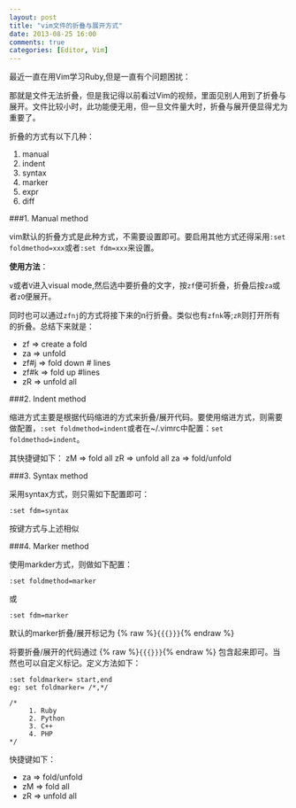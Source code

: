 ```yaml
---
layout: post
title: "vim文件的折叠与展开方式"
date: 2013-08-25 16:00
comments: true
categories: [Editor, Vim]
---
```

最近一直在用Vim学习Ruby,但是一直有个问题困扰：

那就是文件无法折叠，但是我记得以前看过Vim的视频，里面见别人用到了折叠与展开。文件比较小时，此功能便无用，但一旦文件量大时，折叠与展开便显得尤为重要了。

折叠的方式有以下几种：

1. manual
2. indent
3. syntax
4. marker
5. expr
6. diff

###1. Manual method

vim默认的折叠方式是此种方式，不需要设置即可。要启用其他方式还得采用`:set foldmethod=xxx`或者`:set fdm=xxx`来设置。

**使用方法**：

`v`或者`V`进入visual mode,然后选中要折叠的文字，按`zf`便可折叠，折叠后按`za`或者`zO`便展开。

同时也可以通过`zfnj`的方式将接下来的n行折叠。类似也有`zfnk`等;`zR`则打开所有的折叠。总结下来就是：

- zf		=> create a fold
- za		=> unfold
- zf#j 	=> fold down # lines
- zf#k  => fold up #lines
- zR		=> unfold all

###2. Indent method

缩进方式主要是根据代码缩进的方式来折叠/展开代码。要使用缩进方式，则需要做配置，`:set foldmethod=indent`或者在~/.vimrc中配置：`set foldmethod=indent`。

其快捷键如下：
zM		=> fold all
zR		=> unfold all
za		=> fold/unfold

###3. Syntax method

采用syntax方式，则只需如下配置即可：

	:set fdm=syntax

按键方式与上述相似
	
###4. Marker method
 
 使用markder方式，则做如下配置：

	:set foldmethod=marker

 或
 	
	:set fdm=marker
 
默认的marker折叠/展开标记为 {% raw %}`{{{}}}`{% endraw %}

将要折叠/展开的代码通过 {% raw %}`{{{}}}`{% endraw %}  包含起来即可。当然也可以自定义标记。定义方法如下：

	:set foldmarker= start,end
	eg: set foldmarker= /*,*/

	/*
		 1. Ruby
		 2. Python
		 3. C++
		 4. PHP
	*/
	
快捷键如下：

- za		=> fold/unfold
- zM		=> fold all
- zR		=> unfold all

